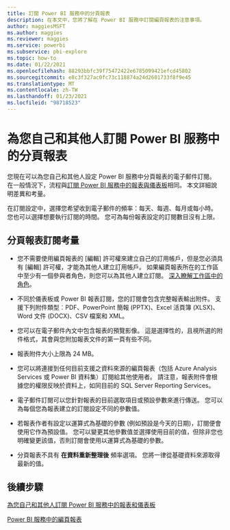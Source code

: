 ```yaml
---
title: 訂閱 Power BI 服務中的分頁報表
description: 在本文中，您將了解在 Power BI 服務中訂閱編頁報表的注意事項。
author: maggiesMSFT
ms.author: maggies
ms.reviewer: maggies
ms.service: powerbi
ms.subservice: pbi-explore
ms.topic: how-to
ms.date: 01/22/2021
ms.openlocfilehash: 88293bbfc39f75472422e6785099421efcd45802
ms.sourcegitcommit: e8c3f327ac0fc73c118874a24d2601733f8f9e45
ms.translationtype: MT
ms.contentlocale: zh-TW
ms.lasthandoff: 01/23/2021
ms.locfileid: "98718523"
---
```

# <a name="subscribe-yourself-and-others-to-paginated-reports-in-the-power-bi-service"></a>為您自己和其他人訂閱 Power BI 服務中的分頁報表 

您現在可以為您自己和其他人設定 Power BI 服務中分頁報表的電子郵件訂閱。 在一般情況下，流程與[訂閱 Power BI 服務中的報表與儀表板](end-user-subscribe.md)相同。 本文詳細說明差異和考量。 

在訂閱設定中，選擇您希望收到電子郵件的頻率：每天、每週、每月或每小時。 您也可以選擇想要執行訂閱的時間。 您可為每份報表設定的訂閱數目沒有上限。 

## <a name="considerations-for-paginated-report-subscriptions"></a>分頁報表訂閱考量 

- 您不需要使用編頁報表的 [編輯] 許可權來建立自己的訂用帳戶，但是您必須具有 [編輯] 許可權，才能為其他人建立訂用帳戶。 如果編頁報表所在的工作區中至少有一個參與者角色，則您可以為其他人建立訂閱。 [深入瞭解工作區中的角色](../collaborate-share/service-new-workspaces.md#roles-in-the-new-workspaces)。

- 不同於儀表板或 Power BI 報表訂閱，您的訂閱會包含完整報表輸出附件。  支援下列附件類型︰PDF、PowerPoint 簡報 (PPTX)、Excel 活頁簿 (XLSX)、Word 文件 (DOCX)、CSV 檔案和 XML。

- 您可以在電子郵件內文中包含報表的預覽影像。  這是選擇性的，且視所選的附件格式，其會與您附加報表文件的第一頁有些不同。 

- 報表附件大小上限為 24 MB。 

- 您可以將連接到任何目前支援之資料來源的編頁報表（包括 Azure Analysis Services 或 Power BI 資料集）訂閱給其他使用者。 請注意，報表附件會根據您的權限反映於資料上，如同目前的 SQL Server Reporting Services。 

- 電子郵件訂閱可以您針對報表的目前選取項目或預設參數來進行傳送。  您可以為每個您為報表建立的訂閱設定不同的參數值。 

- 若報表作者有設定以運算式為基礎的參數 (例如預設是今天的日期)，訂閱便會使用它作為預設值。 您可以變更其他參數值並選擇使用目前的值，但除非您也明確變更該值，否則訂閱會使用以運算式為基礎的參數。

- 分頁報表不具有 **在資料重新整理後** 頻率選項。 您將一律從基礎資料來源取得最新的值。 

## <a name="next-steps"></a>後續步驟

[為您自己和其他人訂閱 Power BI 服務中的報表和儀表板](../collaborate-share/service-report-subscribe.md)

[Power BI 服務中的編頁報表](end-user-paginated-report.md)
